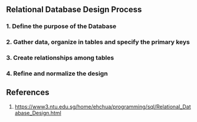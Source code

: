 ## Relational Database Design Process

### 1. Define the purpose of the Database

### 2. Gather data, organize in tables and specify the primary keys

### 3. Create relationships among tables

### 4. Refine and normalize the design


## References
1. https://www3.ntu.edu.sg/home/ehchua/programming/sql/Relational_Database_Design.html

